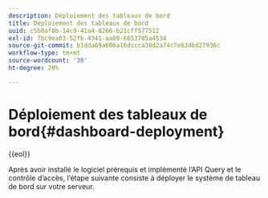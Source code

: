 ```yaml
---
description: Déploiement des tableaux de bord
title: Déploiement des tableaux de bord
uuid: c5b8af8b-14c9-41a4-8266-b21cff577512
exl-id: 7bc9ea03-52fb-4341-aa80-6653705a4534
source-git-commit: b1dda69a606a16dccca30d2a74c7e63dbd27936c
workflow-type: tm+mt
source-wordcount: '30'
ht-degree: 20%

---
```


# Déploiement des tableaux de bord{#dashboard-deployment}

{{eol}}

Après avoir installé le logiciel prérequis et implémenté l’API Query et le contrôle d’accès, l’étape suivante consiste à déployer le système de tableau de bord sur votre serveur.
